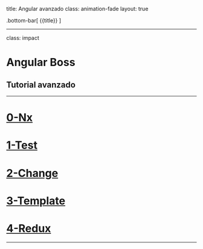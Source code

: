 title: Angular avanzado
class: animation-fade
layout: true

.bottom-bar[
{{title}}
]

---

class: impact

# Angular Boss

## Tutorial avanzado

---

# [0-Nx](https://academiabinaria.github.io/angular-boss/0-nx.html)

# [1-Test](https://academiabinaria.github.io/angular-boss/1-test.html)

# [2-Change](https://academiabinaria.github.io/angular-boss/2-change.html)

# [3-Template](https://academiabinaria.github.io/angular-boss/3-template.html)

# [4-Redux](https://academiabinaria.github.io/angular-boss/4-redux.html)

---

